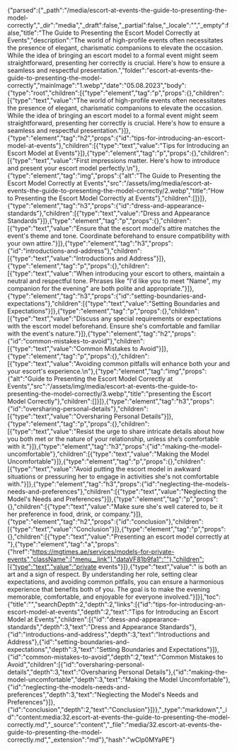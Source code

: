 {"parsed":{"_path":"/media/escort-at-events-the-guide-to-presenting-the-model-correctly","_dir":"media","_draft":false,"_partial":false,"_locale":"","_empty":false,"title":"The Guide to Presenting the Escort Model Correctly at Events","description":"The world of high-profile events often necessitates the presence of elegant, charismatic companions to elevate the occasion. While the idea of bringing an escort model to a formal event might seem straightforward, presenting her correctly is crucial. Here's how to ensure a seamless and respectful presentation.","folder":"escort-at-events-the-guide-to-presenting-the-model-correctly","mainImage":"1.webp","date":"05.08.2023","body":{"type":"root","children":[{"type":"element","tag":"p","props":{},"children":[{"type":"text","value":"The world of high-profile events often necessitates the presence of elegant, charismatic companions to elevate the occasion. While the idea of bringing an escort model to a formal event might seem straightforward, presenting her correctly is crucial. Here's how to ensure a seamless and respectful presentation."}]},{"type":"element","tag":"h2","props":{"id":"tips-for-introducing-an-escort-model-at-events"},"children":[{"type":"text","value":"Tips for Introducing an Escort Model at Events"}]},{"type":"element","tag":"p","props":{},"children":[{"type":"text","value":"First impressions matter. Here's how to introduce and present your escort model perfectly.\n"},{"type":"element","tag":"img","props":{"alt":"The Guide to Presenting the Escort Model Correctly at Events","src":"/assets/img/media/escort-at-events-the-guide-to-presenting-the-model-correctly/2.webp","title":"How to Presenting the Escort Model Correctly at Events"},"children":[]}]},{"type":"element","tag":"h3","props":{"id":"dress-and-appearance-standards"},"children":[{"type":"text","value":"Dress and Appearance Standards"}]},{"type":"element","tag":"p","props":{},"children":[{"type":"text","value":"Ensure that the escort model's attire matches the event's theme and tone. Coordinate beforehand to ensure compatibility with your own attire."}]},{"type":"element","tag":"h3","props":{"id":"introductions-and-address"},"children":[{"type":"text","value":"Introductions and Address"}]},{"type":"element","tag":"p","props":{},"children":[{"type":"text","value":"When introducing your escort to others, maintain a neutral and respectful tone. Phrases like \"I'd like you to meet \"Name\", my companion for the evening\" are both polite and appropriate."}]},{"type":"element","tag":"h3","props":{"id":"setting-boundaries-and-expectations"},"children":[{"type":"text","value":"Setting Boundaries and Expectations"}]},{"type":"element","tag":"p","props":{},"children":[{"type":"text","value":"Discuss any special requirements or expectations with the escort model beforehand. Ensure she's comfortable and familiar with the event's nature."}]},{"type":"element","tag":"h2","props":{"id":"common-mistakes-to-avoid"},"children":[{"type":"text","value":"Common Mistakes to Avoid"}]},{"type":"element","tag":"p","props":{},"children":[{"type":"text","value":"Avoiding common pitfalls will enhance both your and your escort's experience.\n"},{"type":"element","tag":"img","props":{"alt":"Guide to Presenting the Escort Model Correctly at Events","src":"/assets/img/media/escort-at-events-the-guide-to-presenting-the-model-correctly/3.webp","title":"presenting the Escort Model Correctly"},"children":[]}]},{"type":"element","tag":"h3","props":{"id":"oversharing-personal-details"},"children":[{"type":"text","value":"Oversharing Personal Details"}]},{"type":"element","tag":"p","props":{},"children":[{"type":"text","value":"Resist the urge to share intricate details about how you both met or the nature of your relationship, unless she’s comfortable with it."}]},{"type":"element","tag":"h3","props":{"id":"making-the-model-uncomfortable"},"children":[{"type":"text","value":"Making the Model Uncomfortable"}]},{"type":"element","tag":"p","props":{},"children":[{"type":"text","value":"Avoid putting the escort model in awkward situations or pressuring her to engage in activities she's not comfortable with."}]},{"type":"element","tag":"h3","props":{"id":"neglecting-the-models-needs-and-preferences"},"children":[{"type":"text","value":"Neglecting the Model's Needs and Preferences"}]},{"type":"element","tag":"p","props":{},"children":[{"type":"text","value":"Make sure she's well catered to, be it her preference in food, drink, or company."}]},{"type":"element","tag":"h2","props":{"id":"conclusion"},"children":[{"type":"text","value":"Conclusion"}]},{"type":"element","tag":"p","props":{},"children":[{"type":"text","value":"Presenting an escort model correctly at "},{"type":"element","tag":"a","props":{"href":"https://mgtimes.ae/services/models-for-private-events","className":["menu__link"],"dataVF81b9fa1":""},"children":[{"type":"text","value":"private events"}]},{"type":"text","value":" is both an art and a sign of respect. By understanding her role, setting clear expectations, and avoiding common pitfalls, you can ensure a harmonious experience that benefits both of you. The goal is to make the evening memorable, comfortable, and enjoyable for everyone involved."}]}],"toc":{"title":"","searchDepth":2,"depth":2,"links":[{"id":"tips-for-introducing-an-escort-model-at-events","depth":2,"text":"Tips for Introducing an Escort Model at Events","children":[{"id":"dress-and-appearance-standards","depth":3,"text":"Dress and Appearance Standards"},{"id":"introductions-and-address","depth":3,"text":"Introductions and Address"},{"id":"setting-boundaries-and-expectations","depth":3,"text":"Setting Boundaries and Expectations"}]},{"id":"common-mistakes-to-avoid","depth":2,"text":"Common Mistakes to Avoid","children":[{"id":"oversharing-personal-details","depth":3,"text":"Oversharing Personal Details"},{"id":"making-the-model-uncomfortable","depth":3,"text":"Making the Model Uncomfortable"},{"id":"neglecting-the-models-needs-and-preferences","depth":3,"text":"Neglecting the Model's Needs and Preferences"}]},{"id":"conclusion","depth":2,"text":"Conclusion"}]}},"_type":"markdown","_id":"content:media:32.escort-at-events-the-guide-to-presenting-the-model-correctly.md","_source":"content","_file":"media/32.escort-at-events-the-guide-to-presenting-the-model-correctly.md","_extension":"md"},"hash":"wClp0MYaPE"}